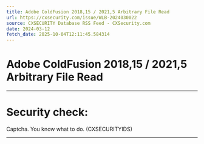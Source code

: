 ```yaml
---
title: Adobe ColdFusion 2018,15 / 2021,5 Arbitrary File Read
url: https://cxsecurity.com/issue/WLB-2024030022
source: CXSECURITY Database RSS Feed - CXSecurity.com
date: 2024-03-12
fetch_date: 2025-10-04T12:11:45.584314
---
```


# Adobe ColdFusion 2018,15 / 2021,5 Arbitrary File Read

---

# Security check:

Captcha. You know what to do. (CXSECURITYIDS)

---